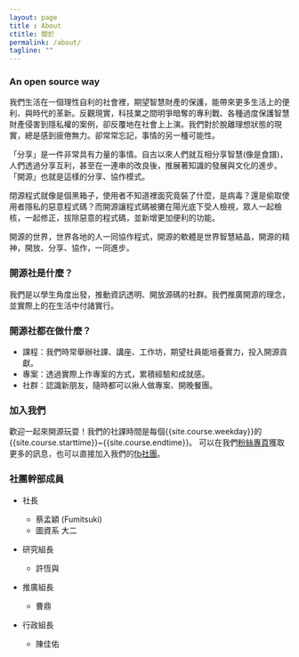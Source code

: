 ```yaml
---
layout: page
title : About
ctitle: 關於
permalink: /about/
tagline: ""
---
```

### An open source way
我們生活在一個理性自利的社會裡，期望智慧財產的保護，能帶來更多生活上的便利、與時代的革新。反觀現實，科技業之間明爭暗奪的專利戰、各種過度保護智慧財產侵害到隱私權的案例，卻反覆地在社會上上演。我們對於脫離理想狀態的現實，總是感到疲倦無力。卻常常忘記，事情的另一種可能性。

「分享」是一件非常具有力量的事情。自古以來人們就互相分享智慧(像是食譜)，人們透過分享互利，甚至在一連串的改良後，推展著知識的發展與文化的進步。「開源」也就是這樣的分享、協作模式。

閉源程式就像是個黑箱子，使用者不知道裡面究竟裝了什麼，是病毒？還是偷取使用者隱私的惡意程式碼？而開源讓程式碼被攤在陽光底下受人檢視，眾人一起檢核，一起修正，拔除惡意的程式碼，並新增更加便利的功能。

開源的世界，世界各地的人一同協作程式，開源的軟體是世界智慧結晶，開源的精神，開放、分享、協作，一同進步。

### 開源社是什麼？
我們是以學生角度出發，推動資訊透明、開放源碼的社群。我們推廣開源的理念，並實際上的在生活中付諸實行。

### 開源社都在做什麼？
- 課程：我們時常舉辦社課、講座、工作坊，期望社員能培養實力，投入開源貢獻。
- 專案：透過實際上作專案的方式，累積經驗和成就感。
- 社群：認識新朋友，隨時都可以揪人做專案、開晚餐團。

### 加入我們

歡迎一起來開源玩耍！我們的社課時間是每個{{site.course.weekday}}的{{site.course.starttime}}~{{site.course.endtime}}。
可以在我們[粉絲專頁]({{site.fb.page}})獲取更多的訊息，也可以直接加入我們的[fb社團]({{site.fb.community}})。

### 社團幹部成員

- 社長
   - 蔡孟穎 (Fumitsuki)
   - 圖資系 大二

- 研究組長
   - 許恆與
- 推廣組長
   - 曹鼎
- 行政組長
   - 陳佳佑
